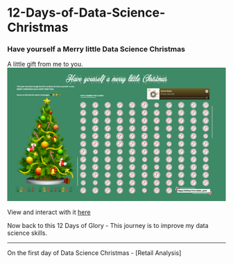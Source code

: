 # 12-Days-of-Data-Science-Christmas


### Have yourself a Merry little Data Science Christmas

A little gift from me to you. 
![](https://github.com/dzidziquist/12-Days-of-Data-Science-Christmas/blob/main/Christmas_dashboard.png)


View and interact with it [here](https://public.tableau.com/shared/RC8QBD2RP?:display_count=y&:origin=viz_share_link)

Now back to this 12 Days of Glory - This journey is to improve my data science skills.
***

On the first day of Data Science Christmas - [Retail Analysis]
